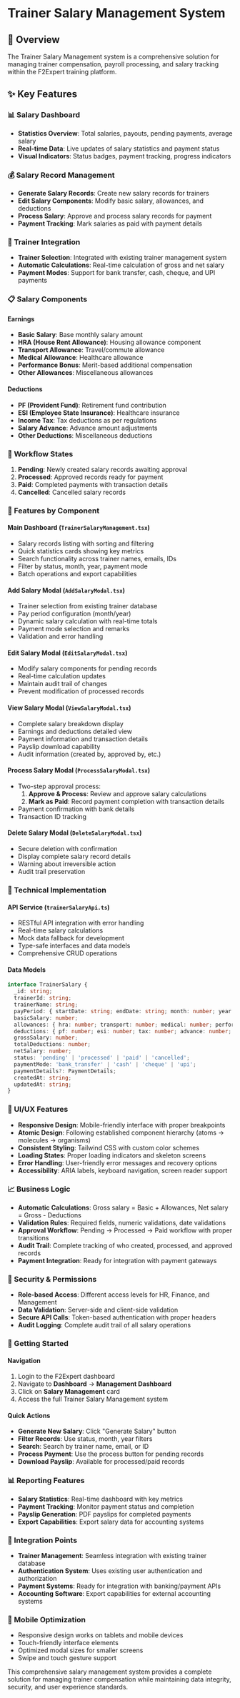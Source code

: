 # Trainer Salary Management System

## 🎯 Overview
The Trainer Salary Management system is a comprehensive solution for managing trainer compensation, payroll processing, and salary tracking within the F2Expert training platform.

## ✨ Key Features

### 📊 Salary Dashboard
- **Statistics Overview**: Total salaries, payouts, pending payments, average salary
- **Real-time Data**: Live updates of salary statistics and payment status
- **Visual Indicators**: Status badges, payment tracking, progress indicators

### 💰 Salary Record Management
- **Generate Salary Records**: Create new salary records for trainers
- **Edit Salary Components**: Modify basic salary, allowances, and deductions
- **Process Salary**: Approve and process salary records for payment
- **Payment Tracking**: Mark salaries as paid with payment details

### 👥 Trainer Integration
- **Trainer Selection**: Integrated with existing trainer management system
- **Automatic Calculations**: Real-time calculation of gross and net salary
- **Payment Modes**: Support for bank transfer, cash, cheque, and UPI payments

### 📋 Salary Components

#### Earnings
- **Basic Salary**: Base monthly salary amount
- **HRA (House Rent Allowance)**: Housing allowance component  
- **Transport Allowance**: Travel/commute allowance
- **Medical Allowance**: Healthcare allowance
- **Performance Bonus**: Merit-based additional compensation
- **Other Allowances**: Miscellaneous allowances

#### Deductions
- **PF (Provident Fund)**: Retirement fund contribution
- **ESI (Employee State Insurance)**: Healthcare insurance
- **Income Tax**: Tax deductions as per regulations
- **Salary Advance**: Advance amount adjustments
- **Other Deductions**: Miscellaneous deductions

### 🔄 Workflow States
1. **Pending**: Newly created salary records awaiting approval
2. **Processed**: Approved records ready for payment
3. **Paid**: Completed payments with transaction details
4. **Cancelled**: Cancelled salary records

### 📄 Features by Component

#### Main Dashboard (`TrainerSalaryManagement.tsx`)
- Salary records listing with sorting and filtering
- Quick statistics cards showing key metrics
- Search functionality across trainer names, emails, IDs
- Filter by status, month, year, payment mode
- Batch operations and export capabilities

#### Add Salary Modal (`AddSalaryModal.tsx`)
- Trainer selection from existing trainer database
- Pay period configuration (month/year)
- Dynamic salary calculation with real-time totals
- Payment mode selection and remarks
- Validation and error handling

#### Edit Salary Modal (`EditSalaryModal.tsx`)
- Modify salary components for pending records
- Real-time calculation updates
- Maintain audit trail of changes
- Prevent modification of processed records

#### View Salary Modal (`ViewSalaryModal.tsx`)
- Complete salary breakdown display
- Earnings and deductions detailed view
- Payment information and transaction details
- Payslip download capability
- Audit information (created by, approved by, etc.)

#### Process Salary Modal (`ProcessSalaryModal.tsx`)
- Two-step approval process:
  1. **Approve & Process**: Review and approve salary calculations
  2. **Mark as Paid**: Record payment completion with transaction details
- Payment confirmation with bank details
- Transaction ID tracking

#### Delete Salary Modal (`DeleteSalaryModal.tsx`)
- Secure deletion with confirmation
- Display complete salary record details
- Warning about irreversible action
- Audit trail preservation

### 🔧 Technical Implementation

#### API Service (`trainerSalaryApi.ts`)
- RESTful API integration with error handling
- Real-time salary calculations
- Mock data fallback for development
- Type-safe interfaces and data models
- Comprehensive CRUD operations

#### Data Models
```typescript
interface TrainerSalary {
  _id: string;
  trainerId: string;
  trainerName: string;
  payPeriod: { startDate: string; endDate: string; month: number; year: number };
  basicSalary: number;
  allowances: { hra: number; transport: number; medical: number; performance: number; other: number };
  deductions: { pf: number; esi: number; tax: number; advance: number; other: number };
  grossSalary: number;
  totalDeductions: number;
  netSalary: number;
  status: 'pending' | 'processed' | 'paid' | 'cancelled';
  paymentMode: 'bank_transfer' | 'cash' | 'cheque' | 'upi';
  paymentDetails?: PaymentDetails;
  createdAt: string;
  updatedAt: string;
}
```

### 🎨 UI/UX Features
- **Responsive Design**: Mobile-friendly interface with proper breakpoints
- **Atomic Design**: Following established component hierarchy (atoms → molecules → organisms)
- **Consistent Styling**: Tailwind CSS with custom color schemes
- **Loading States**: Proper loading indicators and skeleton screens
- **Error Handling**: User-friendly error messages and recovery options
- **Accessibility**: ARIA labels, keyboard navigation, screen reader support

### 📈 Business Logic
- **Automatic Calculations**: Gross salary = Basic + Allowances, Net salary = Gross - Deductions
- **Validation Rules**: Required fields, numeric validations, date validations
- **Approval Workflow**: Pending → Processed → Paid workflow with proper transitions
- **Audit Trail**: Complete tracking of who created, processed, and approved records
- **Payment Integration**: Ready for integration with payment gateways

### 🔐 Security & Permissions
- **Role-based Access**: Different access levels for HR, Finance, and Management
- **Data Validation**: Server-side and client-side validation
- **Secure API Calls**: Token-based authentication with proper headers
- **Audit Logging**: Complete audit trail of all salary operations

### 🚀 Getting Started

#### Navigation
1. Login to the F2Expert dashboard
2. Navigate to **Dashboard** → **Management Dashboard**
3. Click on **Salary Management** card
4. Access the full Trainer Salary Management system

#### Quick Actions
- **Generate New Salary**: Click "Generate Salary" button
- **Filter Records**: Use status, month, year filters
- **Search**: Search by trainer name, email, or ID
- **Process Payment**: Use the process button for pending records
- **Download Payslip**: Available for processed/paid records

### 📊 Reporting Features
- **Salary Statistics**: Real-time dashboard with key metrics
- **Payment Tracking**: Monitor payment status and completion
- **Payslip Generation**: PDF payslips for completed payments
- **Export Capabilities**: Export salary data for accounting systems

### 🔄 Integration Points
- **Trainer Management**: Seamless integration with existing trainer database
- **Authentication System**: Uses existing user authentication and authorization
- **Payment Systems**: Ready for integration with banking/payment APIs
- **Accounting Software**: Export capabilities for external accounting systems

### 📱 Mobile Optimization
- Responsive design works on tablets and mobile devices
- Touch-friendly interface elements
- Optimized modal sizes for smaller screens
- Swipe and touch gesture support

This comprehensive salary management system provides a complete solution for managing trainer compensation while maintaining data integrity, security, and user experience standards.